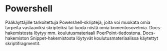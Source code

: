 # Powershell
Pääkäyttäjille tarkoitettuja Powershell-skriptejä, joita voi muokata omia tarpeita vastaaviksi skripteiksi tai luoda niistä omia komentosovelmia.
Docs-hakemistosta löytyy mm. koulutusmateriaali PoerPoint-tiedostona. Docs-hakemiston Snippet-hakemistosta löytyvät koulutusmateriaalissa käytettyt skriptifragmentit.
